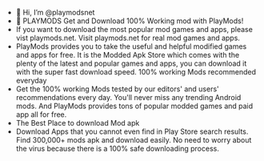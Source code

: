 - 👋 Hi, I’m @playmodsnet
- 👀 PLAYMODS Get and Download 100% Working mod with PlayMods!
- If you want to download the most popular mod games and apps, please vist playmods.net. Visit playmods.net for real mod games and apps.
- PlayMods provides you to take the useful and helpful modified games and apps for free. It is the Modded Apk Store which comes with the plenty of the latest and popular games and apps, you can download it with the super fast download speed.
100% working Mods recommended everyday
- Get the 100% working Mods tested by our editors' and users' recommendations every day. You'll never miss any trending Android mods. And PlayMods provides tons of popular modded games and paid app all for free.
- The Best Place to download Mod apk
- Download Apps that you cannot even find in Play Store search results. Find 300,000+ mods apk and download easily. No need to worry about the virus because there is a 100% safe downloading process.

<!---
playmodsnet/playmodsnet is a ✨ special ✨ repository because its `README.md` (this file) appears on your GitHub profile.
You can click the Preview link to take a look at your changes.
--->
